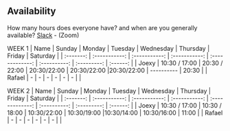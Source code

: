 ## Availability

How many hours does everyone have? and when are you generally available? [Slack](https://hackyourfuturebe.slack.com/archives/C01JFNNHPE0) - (Zoom)

WEEK 1
|   Name    |    Sunday     |    Monday     |    Tuesday    |    Wednesday    |   Thursday   |   Friday    | Saturday |
| :-------: | :-----------: | :-----------: | :-----------: | :-------------: | :----------: | :---------: | :------: |
|  Joexy   | 10:30 / 17:00  | 20:30 / 22:00 | 20:30/22:00   |   20:30/22:00   |20:30/22:00   | ----------  | 20:30    |
|  Rafael  |      -         |       -       |       -       |        -        |       -      |       -     |          |

WEEK 2
|   Name    |    Sunday     |    Monday     |    Tuesday    |    Wednesday    |   Thursday   |   Friday    | Saturday |
| :-------: | :-----------: | :-----------: | :-----------: | :-------------: | :----------: | :---------: | :------: |
|  Joexy   | 10:30 / 17:00  | 10:30 / 18:00 | 10:30/22:00   |   10:30/19:00   |10:30/14:00   | 10:30/16:00 | 11:00    |
|  Rafael  |      -         |       -       |       -       |        -        |       -      |       -     |          |

